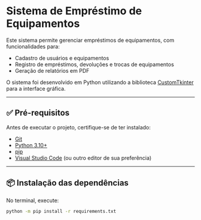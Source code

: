 # Sistema de Empréstimo de Equipamentos

Este sistema permite gerenciar empréstimos de equipamentos, com funcionalidades para:

- Cadastro de usuários e equipamentos
- Registro de empréstimos, devoluções e trocas de equipamentos
- Geração de relatórios em PDF

O sistema foi desenvolvido em Python utilizando a biblioteca [CustomTkinter](https://github.com/TomSchimansky/CustomTkinter) para a interface gráfica.

---

## ✅ Pré-requisitos

Antes de executar o projeto, certifique-se de ter instalado:

- [Git](https://git-scm.com/)
- [Python 3.10+](https://www.python.org/)
- [pip](https://pip.pypa.io/en/stable/)
- [Visual Studio Code](https://code.visualstudio.com/) (ou outro editor de sua preferência)

---

## 📦 Instalação das dependências

No terminal, execute:

```bash
python -m pip install -r requirements.txt
